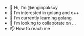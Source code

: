 - 👋 Hi, I’m @enginpaksoy
- 👀 I’m interested in golang and c++
- 🌱 I’m currently learning golang
- 💞️ I’m looking to collaborate on ...
- 📫 How to reach me 

<!---
enginpaksoy/enginpaksoy is a ✨ special ✨ repository because its `README.md` (this file) appears on your GitHub profile.
You can click the Preview link to take a look at your changes.
--->
